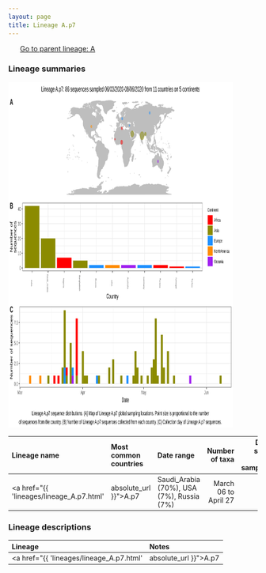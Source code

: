 ```yaml
---
layout: page
title: Lineage A.p7
---
```




<p>
<ul class="actions small">
	 <a href="{{ 'lineages/lineage_A.html' | absolute_url }}" class="button special fit">Go to parent lineage: A</a>
</ul>
</p>
<h3> Lineage summaries</h3>

<img src="../assets/images/A.p7.svg" alt="A.p7 lineage summary figure" width="90%" height="700px" />


| Lineage name | Most common countries | Date range | Number of taxa |  Days since last sampling | Known Travel | Recall value |
|:-----|:-----|:-------|-------:|-------:|:---------|--------:|
| <a href="{{ 'lineages/lineage_A.p7.html' | absolute_url }}">A.p7</a> | Saudi_Arabia (70%), USA (7%), Russia (7%) | March 06 to April 27 | 27 | 13 | Saudia_Arabia to Turkey (1)<br/> | 100.0 |

<h3>Lineage descriptions</h3>

| Lineage | Notes |
|:-----|:-----|
| <a href="{{ 'lineages/lineage_A.p7.html' | absolute_url }}">A.p7</a> | Potential lineage: Saudi Arabia, Russia, Turkey, India (BS=50) |

